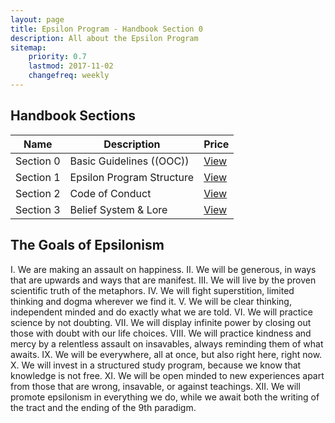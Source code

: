 ```yaml
---
layout: page
title: Epsilon Program - Handbook Section 0
description: All about the Epsilon Program
sitemap:
    priority: 0.7
    lastmod: 2017-11-02
    changefreq: weekly
---
```

## Handbook Sections
<div class="table-wrapper">
	<table>
		<thead>
			<tr>
				<th>Name</th>
				<th>Description</th>
				<th>Price</th>
			</tr>
		</thead>
		<tbody>
			<tr>
				<td>Section 0</td>
				<td>Basic Guidelines ((OOC))</td>
				<td><a href="/section0">View</a></td>
			</tr>
			<tr>
				<td>Section 1</td>
				<td>Epsilon Program Structure</td>
				<td><a href="/section1">View</a></td>
			</tr>
			<tr>
				<td>Section 2</td>
				<td>Code of Conduct</td>
				<td><a href="/section2">View</a></td>
			</tr>
			<tr>
				<td>Section 3</td>
				<td>Belief System & Lore</td>
				<td><a href="/section3">View</a></td>
			</tr>
		</tbody>
	</table>
</div>

## The Goals of Epsilonism
I. We are making an assault on happiness.
II. We will be generous, in ways that are upwards and ways that are manifest.
III. We will live by the proven scientific truth of the metaphors.
IV. We will fight superstition, limited thinking and dogma wherever we find it.
V. We will be clear thinking, independent minded and do exactly what we are told.
VI. We will practice science by not doubting.
VII. We will display infinite power by closing out those with doubt with our life choices.
VIII. We will practice kindness and mercy by a relentless assault on insavables, always reminding them of what awaits.
IX. We will be everywhere, all at once, but also right here, right now.
X. We will invest in a structured study program, because we know that knowledge is not free.
XI. We will be open minded to new experiences apart from those that are wrong, insavable, or against teachings.
XII. We will promote epsilonism in everything we do, while we await both the writing of the tract and the ending of the 9th paradigm.
